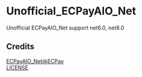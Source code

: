 # Unofficial_ECPayAIO_Net
Unofficial ECPayAIO_Net support  net6.0, net8.0


## Credits
[ECPayAIO_Net@ECPay](https://github.com/ECPay/ECPayAIO_Net) \
[LICENSE](https://github.com/0xc0dec0ffeelab/Unofficial_ECPayAIO_Net/blob/main/LICENSE)
